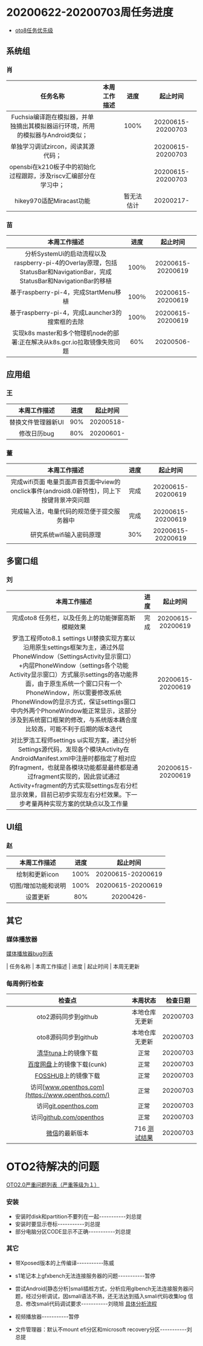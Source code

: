 # 20200622-20200703周任务进度
- [oto8任务优先级](https://github.com/openthos/app-testing-results/blob/master/%E5%8A%9F%E8%83%BD%E6%B5%8B%E8%AF%95%E7%9B%B8%E5%85%B3/oto8%E4%BB%BB%E5%8A%A1%E4%BC%98%E5%85%88%E7%BA%A7%E5%88%97%E8%A1%A8.md)

## 系统组
### 肖

|                     任务名称                      |                   本周工作描述                   |      进度      |  起止时间  |
| :-----------------------------------------------: | :----------------------------------------------: | :------------: | :--------: |
| Fuchsia编译跑在模拟器，并单独摘出其模拟器运行环境，所用的模拟器与Android类似； |  | 100%	| 20200615-20200703 |
| 单独学习调试zircon，阅读其源代码； |  | 	| 20200615-20200703 |
| opensbi在k210板子中的初始化过程跟踪，涉及riscv汇编部分在学习中； |  | 	| 20200615-20200703 |
| hikey970适配Miracast功能 |  | 暂无法估计	| 20200217- |

### 苗

|                    本周工作描述                    | 进度 |     起止时间      |
| :------------------------------------------------: | :--: | :---------------: |
| 分析SystemUi的启动流程以及raspberry-pi-4的Overlay原理，包括StatusBar和NavigationBar，完成StatusBar和NavigationBar的移植 | 100％ | 20200615-20200619 |
| 基于raspberry-pi-4，完成StartMenu移植 | 100％ | 20200615-20200619 |
| 基于raspberry-pi-4，完成Launcher3的搜索框的去除 | 100％ | 20200615-20200619 |
| 实现k8s master和多个物理机node的部署:正在解决从k8s.gcr.io拉取镜像失败问题 | 60% | 20200506- |

## 应用组

### 王

|     本周工作描述     | 进度 | 起止时间  |
| :------------------: | :--: | :-------: |
| 替换文件管理器新UI | 90%  | 20200518- |
|     修改日历bug      | 80%  | 20200601- |

### 董

|                    本周工作描述                    | 进度 |     起止时间      |
| :------------------------------------------------: | :--: | :---------------: |
|完成wifi页面 电量页面声音页面中view的onclick事件(android8.0新特性)，同上下按键背景冲突问题               | 完成 | 20200615-20200619|
|完成输入法，电量代码的规范便于提交服务器中               | 完成 | 20200615-20200619|
|研究系统wifi输入密码原理               | 30% | 20200615-20200619|

## 多窗口组

### 刘

|                    本周工作描述                    | 进度 |     起止时间      |
| :------------------------------------------------: | :--: | :---------------: |
|完成oto8 任务栏，以及任务上的功能弹窗高斯模糊效果               | 完成 | 20200615-20200619|
|罗浩工程师oto8.1 settings UI替换实现方案以沿用原生settings框架为主，通过外层PhoneWindow（SettingsActivity显示窗口）+内层PhoneWindow（settings各个功能Activity显示窗口）方式展示settings的各功能界面，由于原生系统一个窗口只有一个PhoneWindow，所以需要修改系统PhoneWindow的显示方式，保证settings窗口中内外两个PhoneWindow能正常显示，这部分涉及到系统窗口框架的修改，与系统版本耦合度比较高，可能不利于后期的版本迭代               |  | 20200615-20200619|
|对比罗浩工程师settings ui实现方案，通过分析Settings源代码，发现各个模块Activity在AndroidManifest.xml中注册时都指定了相对应的fragment，也就是各模块功能都是最终都是通过fragment实现的，因此尝试通过Activity+fragment的方式实现settings左右分栏显示效果，目前已初步实现左右分栏效果。下一步考量两种实现方案的优缺点以及工作量               |  | 20200615-20200619|

## UI组

### 赵

|    本周工作描述    | 进度 |     起止时间      |
| :------------: | :--: | :---------------: |
| 绘制和更新icon | 100% | 20200615-20200619 |
| 切图/增加功能和说明 | 100% | 20200615-20200619 |
| 设置更新 | 80% | 20200426- |

## 其它

### 媒体播放器

[媒体播放器bug列表](https://github.com/openthos/app-testing-results/blob/master/%E5%85%B6%E5%AE%83%E5%BA%94%E7%94%A8/oto%E5%AA%92%E4%BD%93%E6%92%AD%E6%94%BE%E5%99%A8.md)

|          任务名称          | 本周工作描述 | 进度 |  起止时间  |
本周无更新

### 每周例行检查

|         检查点          |                           本周状态                           | 检查日期 |
| :---------------------: | :----------------------------------------------------------: | :------: |
|  oto2源码同步到github   |                 本地仓库无更新                 | 20200703 |
|  oto8源码同步到github   |                 本地仓库无更新                 | 20200703 |
|  [清华tuna](https://mirrors.tuna.tsinghua.edu.cn/openthos/Release/8.1/unstable/)上的镜像下载  |                             正常                             |20200703 |
|  [百度网盘](https://pan.baidu.com/s/1IAlhGoAs34XLTNWKzopPew)上的镜像下载(cunk)  |                             正常                             | 20200703 |
|   [FOSSHUB](https://www.fosshub.com/OPENTHOS.html)上的镜像下载   |                             正常                             | 20200703 |
|  访问[www.openthos.com](https://www.openthos.com/)  |                             正常                             | 20200703 |
| 访问[git.openthos.com](https://git.openthos.com/) |                             正常                             | 20200703 |
| 访问[github.com/openthos](https://github.com/openthos) |                             正常                             | 20200703 |
| [微信](https://weixin.qq.com/)的最新版本 | 716 [测试结果](https://github.com/openthos/app-testing-results/blob/master/%E5%85%B6%E5%AE%83%E5%BA%94%E7%94%A8/%E5%BE%AE%E4%BF%A1%E9%97%AE%E9%A2%98.md) | 20200703 |



# OTO2待解决的问题
[OTO2.0严重问题列表（严重等级为１）](https://github.com/openthos/app-testing-results/blob/master/%E5%8A%9F%E8%83%BD%E6%B5%8B%E8%AF%95%E7%9B%B8%E5%85%B3/OTO2.0%E4%B8%A5%E9%87%8D%E9%97%AE%E9%A2%98%E5%88%97%E8%A1%A8.md)

### 安装

- 安装时disk和partition不要列在一起-----------刘总提
- 安装时要显示卷标-----------刘总提
- 部分电脑分区CODE显示不正确-----------刘总提

### 其它

- 带Xposed版本的上传编译-----------陈威

- s1笔记本上gfxbench无法连接服务器的问题-----------暂停

- 尝试Android[静态分析]smali插桩方式，分析应用glbench无法连接服务器问题，经过分析调试，因smali语法不熟，还无法达到插入smali代码收集log 信息、修改smali代码调试要求-----------刘晓旭 [具体分析流程](https://github.com/openthos/multiwin-analysis/blob/master/multiwindow/liuxx/Android%20smali%22%E6%8F%92%E6%A1%A9%22%E8%B0%83%E8%AF%95apk.md)
- 视频播放器-----------暂停
- 文件管理器：默认不mount efi分区和microsoft recovery分区-----------刘总提

